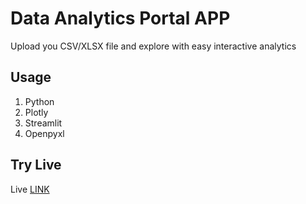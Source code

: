 # Data Analytics Portal APP
Upload you CSV/XLSX file and explore with easy interactive analytics

## Usage
1. Python
2. Plotly
3. Streamlit
4. Openpyxl

## Try Live 
   Live <a href="https://dinidataanalytics.streamlit.app/">LINK</a>


